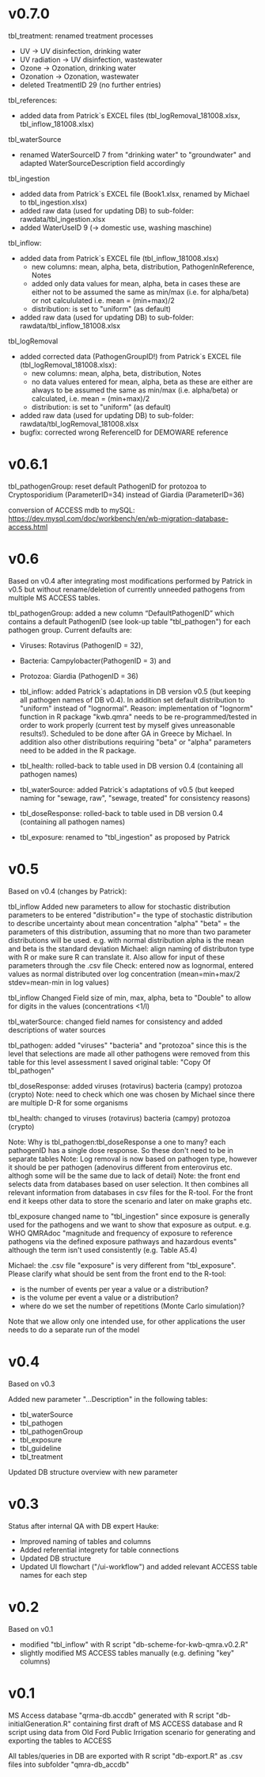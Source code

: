 # v0.7.0

tbl_treatment: renamed treatment processes
- UV ->  UV disinfection, drinking water
- UV radiation -> UV disinfection, wastewater
- Ozone -> Ozonation, drinking water
- Ozonation -> Ozonation, wastewater
- deleted TreatmentID 29 (no further entries) 


tbl_references: 
- added data from Patrick`s EXCEL files (tbl_logRemoval_181008.xlsx, 
tbl_inflow_181008.xlsx) 

tbl_waterSource
- renamed WaterSourceID 7 from "drinking water" to "groundwater" and adapted 
WaterSourceDescription field accordingly

tbl_ingestion
- added data from Patrick`s EXCEL file (Book1.xlsx, renamed by Michael to 
tbl_ingestion.xlsx)
- added raw data (used for updating DB) to sub-folder: rawdata/tbl_ingestion.xlsx
- added WaterUseID 9 (-> domestic use, washing maschine)

tbl_inflow: 
- added data from Patrick`s EXCEL file (tbl_inflow_181008.xlsx)
   + new columns: mean, alpha, beta, distribution, PathogenInReference,	Notes
   + added only data values for mean, alpha, beta in cases these are either not 
   to be assumed the same as min/max (i.e. for alpha/beta) or not calcululated
   i.e. mean = (min+max)/2
   + distribution: is set to "uniform" (as default)
- added raw data (used for updating DB) to sub-folder: rawdata/tbl_inflow_181008.xlsx


tbl_logRemoval
- added corrected data (PathogenGroupID!) from Patrick`s EXCEL file 
  (tbl_logRemoval_181008.xlsx):
   + new columns: mean, alpha, beta, distribution, Notes
   + no data values entered for mean, alpha, beta as these are either are always 
   to be assumed the same as min/max (i.e. alpha/beta) or calculated, i.e. 
   mean = (min+max)/2
   + distribution: is set to "uniform" (as default)
- added raw data (used for updating DB) to sub-folder: rawdata/tbl_logRemoval_181008.xlsx
- bugfix: corrected wrong ReferenceID for DEMOWARE reference 


# v0.6.1

tbl_pathogenGroup: reset default PathogenID for protozoa to Cryptosporidium (ParameterID=34) instead of Giardia (ParameterID=36) 

conversion of ACCESS mdb to mySQL: https://dev.mysql.com/doc/workbench/en/wb-migration-database-access.html

# v0.6

Based on v0.4 after integrating most modifications performed by Patrick in v0.5 but without rename/deletion of 
currently unneeded pathogens from multiple MS ACCESS tables. 

tbl_pathogenGroup: added a new column “DefaultPathogenID” which contains a default PathogenID (see look-up 
table "tbl_pathogen") for each pathogen group. Current defaults are: 
- Viruses: Rotavirus (PathogenID = 32), 
- Bacteria: Campylobacter(PathogenID = 3) and 
- Protozoa: Giardia (PathogenID = 36)

- tbl_inflow: added Patrick`s adaptations in DB version v0.5 (but keeping all pathogen names of DB v0.4). 
In addition set default distribution to "uniform" instead of "lognormal". Reason: implementation of 
"lognorm" function in R package "kwb.qmra" needs to be re-programmed/tested in order to work properly 
(current test by myself gives unreasonable results!). Scheduled to be done after GA in Greece by Michael.
In addition also other distributions requiring "beta" or "alpha" parameters need to be added in the R 
package.
- tbl_health: rolled-back to table used in DB version 0.4 (containing all pathogen names)
- tbl_waterSource: added Patrick`s adaptations of v0.5 (but keeped naming for "sewage, raw", "sewage, treated"
for consistency reasons)
- tbl_doseResponse: rolled-back to table used in DB version 0.4 (containing all pathogen names)
- tbl_exposure: renamed to "tbl_ingestion" as proposed by Patrick


# v0.5

Based on v0.4 (changes by Patrick):

tbl_inflow Added new parameters to allow for stochastic distribution parameters to be entered
"distribution"= the type of stochastic distribution to describe uncertainty about mean concentration
"alpha" "beta" = the parameters of this distribution, assuming that no more than two parameter distributions will be used. e.g. with normal distribution alpha is the mean and beta is the standard deviation
Michael: align naming of distributon type with R or make sure R can translate it. Also allow for input of these parameters through the .csv file
Check: entered now as lognormal, entered values as normal distributed over log concentration (mean=min+max/2 stdev=mean-min in log values)

tbl_inflow Changed Field size of min, max, alpha, beta to "Double" to allow for digits in the values (concentrations <1/l)

tbl_waterSource: changed field names for consistency and added descriptions of water sources 

tbl_pathogen: added "viruses" "bacteria" and "protozoa" since this is the level that selections are made
all other pathogens were removed from this table for this level assessment
I saved original table: "Copy Of tbl_pathogen"

tbl_doseResponse: added viruses (rotavirus) bacteria (campy) protozoa (crypto) 
Note: need to check which one was chosen by Michael since there are multiple D-R for some organisms

tbl_health: changed to viruses (rotavirus) bacteria (campy) protozoa (crypto)

Note: Why is tbl_pathogen:tbl_doseResponse a one to many? each pathogenID has a single dose response. So these don't need to be in separate tables
Note: Log removal is now based on pathogen type, however it should be per pathogen (adenovirus different from enterovirus etc. althogh some will be the same due to lack of detail)
Note: the front end selects data from databases based on user selection. It then combines all relevant information from databases in csv files for the R-tool. For the front end it keeps other data to store the scenario and later on make graphs etc.

tbl_exposure changed name to "tbl_ingestion" since exposure is generally used for the pathogens and we want to show that exposure as output. e.g. WHO QMRAdoc "magnitude and frequency of exposure to reference pathogens via the defined exposure pathways and hazardous
events" although the term isn't used consistently (e.g. Table A5.4)

Michael: the .csv file "exposure" is very different from "tbl_exposure". Please clarify what should be sent from the front end to the R-tool:
- is the number of events per year a value or a distribution?
- is the volume per event a value or a distribution?
- where do we set the number of repetitions (Monte Carlo simulation)?


Note that we allow only one intended use, for other applications the user needs to do a separate run of the model


# v0.4

Based on v0.3

Added new parameter "...Description" in the following tables:
- tbl_waterSource
- tbl_pathogen
- tbl_pathogenGroup
- tbl_exposure 
- tbl_guideline
- tbl_treatment


Updated DB structure overview with new parameter


# v0.3

Status after internal QA with DB expert Hauke:
- Improved naming of tables and columns
- Added referential integrety for table connections
- Updated DB structure 
- Updated UI flowchart ("/ui-workflow") and added relevant 
ACCESS table names for each step

# v0.2

Based on v0.1
- modified "tbl_inflow" with R script "db-scheme-for-kwb-qmra.v0.2.R"
- slightly modified MS ACCESS tables manually (e.g. defining "key" columns)

# v0.1

MS Access database "qrma-db.accdb" generated with R script "db-initialGeneration.R"
containing first draft of MS ACCESS database and R script using data from Old Ford 
Public Irrigation scenario for generating and exporting the tables to ACCESS

All tables/queries in DB are exported with R script "db-export.R" as .csv files 
into subfolder "qmra-db_accdb"
